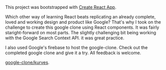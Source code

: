 This project was bootstrapped with [Create React App](https://github.com/facebook/create-react-app).


Which other way of learning React beats replicating an already complete, loved and working design and product like Google? That's why I took on the challenge to create this google clone using React components.
It was fairly staright-forward on most parts.
The slightly challenging bit being working with the Google Search Context API.
it was great practice.

I also used Google's firebase to host the google-clone.
Check out the completed google clone and give it a try.
All feedback is welcome.

[google-clone/kurves](https://kurves-project.web.app/).

